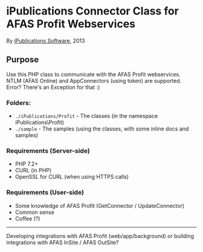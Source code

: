 # iPublications Connector Class for AFAS Profit Webservices

By [iPublications Software](https://ipublications.net), 2013

## Purpose
Use this PHP class to communicate with the AFAS Profit webservices. NTLM (AFAS Online) and AppConnectors (using token) are supported. Error? There's an Exception for that :)

### Folders:
- `./iPublications/Profit` - The classes (in the namespace iPublications\Profit)
- `./sample` - The samples (using the classes, with some inline docs and samples)

### Requirements (Server-side)

- PHP 7.2+
- CURL (in PHP)
- OpenSSL for CURL (when using HTTPS calls)

### Requirements (User-side)
- Some knowledge of AFAS Profit (GetConnector / UpdateConnector)
- Common sense
- Coffee (?)

---

Developing integrations with AFAS Profit (web/app/background) or building integrations with AFAS InSite / AFAS OutSite? 


